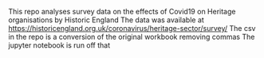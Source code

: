 This repo analyses survey data on the effects of Covid19 on Heritage organisations by Historic England
The data was available at https://historicengland.org.uk/coronavirus/heritage-sector/survey/
The csv in the repo is a conversion of the original workbook removing commas
The jupyter notebook is run off that
